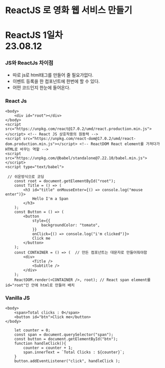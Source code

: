 # ReactJS 로 영화 웹 서비스 만들기
<h1>ReactJS 1일차<br>23.08.12</h1>

<h3>JS와 ReactJs 차이점</h3>
<ul>
<li> 따로 js로 html태그를 만들어 줄 필요가없다. </li>
<li> 이벤트 등록을 한 컴포넌트에 한번에 할 수 있다.</li>
<li> 어떤 코드인지 한눈에 들어온다.</li>
</ul>

<h3>React Js</h3>

```
<body>
    <div id="root"></div>
</body>
<script src="https://unpkg.com/react@17.0.2/umd/react.production.min.js"></script> <!-- React JS 상호작용의 원동력 -->
<script src="https://unpkg.com/react-dom@17.0.2/umd/react-dom.production.min.js"></script> <!-- ReactDOM React element를 가져다가 HTML로 바꾸는 역할 -->
<script src="https://unpkg.com/@babel/standalone@7.22.10/babel.min.js"></script>
<script type="text/babel">

 // 쉬운방식으로 코딩
    const root = document.getElementById("root");
    const Title = () => (
        <h3 id="title" onMouseEnter={() => console.log("mouse enter")}>
            Hello I'm a Span
        </h3>
    );
    const Button = () => (
        <button
            style={{
                backgroundColor: "tomato",
            }}
            onClick={() => console.log("i'm clicked")}>
            Click me
        </button>
    );
    const CONTAINER = () => (  // 만든 컴포넌트는 대문자로 만들어줘야함
        <div>
            <Title />
            <Subtitle />
        </div>
    );
    ReactDOM.render(<CONTAINER />, root); // React span element를 id="root"인 안에 html로 만들어 배치
```

<h3>Vanilla JS</h3>

```
<body>
    <span>Total clicks : 0</span>
    <button id="btn">Click me</button>
</body>

    let counter = 0;
    const span = document.querySelector("span");
    const button = document.getElementById("btn");
    function handleClick(){
        counter = counter + 1;
        span.innerText = `Total Clicks : ${counter}`;
    }
    button.addEventListener("click", handleClick );
```